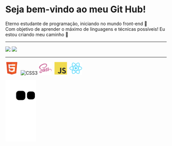 # Seja bem-vindo ao meu Git Hub!

Eterno estudante de programação, iniciando no mundo front-end 💪 <br>
Com objetivo de aprender o máximo de linguagens e técnicas possíveis!
Eu estou criando meu caminho 💖

---

<div class=" I N F O R M A Ç Õ E S">
    <img src="https://github-readme-stats.vercel.app/api/top-langs/?username=Welingtonlramos&show_icons=true&theme=gotham&count_private=true"/>
    <img src="https://github-readme-stats.vercel.app/api?username=Welingtonlramos&show_icons=true&show_icons=true&theme=gotham&count_private=true"/>
 </div>
 
 ---
 <div class=" I C O N E S" >
  <img src="https://github.com/devicons/devicon/blob/master/icons/html5/html5-original.svg" title="HTML5" alt="HTML" width="40" height="40"/>&nbsp;
  <img src="https://cdn.jsdelivr.net/gh/devicons/devicon/icons/css3/css3-original-wordmark.svg" width="48px" alt="CSS3"/>
  <img src="https://github.com/devicons/devicon/blob/master/icons/sass/sass-original.svg" title="React" alt="React" width="40" height="40"/>&nbsp;
  <img src="https://github.com/devicons/devicon/blob/master/icons/javascript/javascript-original.svg" title="JavaScript" alt="JavaScript" width="40" height="40"/>&nbsp;
  <img src="https://github.com/devicons/devicon/blob/master/icons/react/react-original.svg" title="React" alt="React" width="40" height="40"/>&nbsp;
</div>

![Snake animation](https://github.com/rafaballerini/rafaballerini/blob/output/github-contribution-grid-snake.svg)
